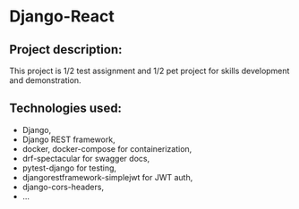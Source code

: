 # Django-React

## Project description:

This project is 1/2 test assignment and 1/2 pet project for skills development and demonstration.

## Technologies used: 
* Django, 
* Django REST framework, 
* docker, docker-compose for containerization,
* drf-spectacular for swagger docs,
* pytest-django for testing,
* djangorestframework-simplejwt for JWT auth,
* django-cors-headers,
* ...
